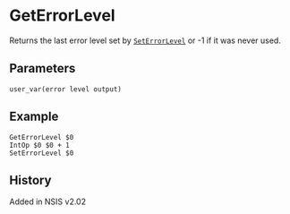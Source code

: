 # GetErrorLevel

Returns the last error level set by [`SetErrorLevel`][1] or -1 if it was never used.

## Parameters

    user_var(error level output)

## Example

    GetErrorLevel $0
    IntOp $0 $0 + 1
    SetErrorLevel $0

## History

Added in NSIS v2.02

[1]: SetErrorLevel.md